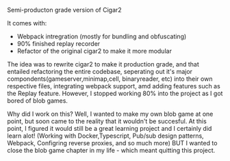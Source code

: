 Semi-producton grade version of Cigar2 

It comes with:

* Webpack intregration (mostly for bundling and obfuscating) 
* 90% finished replay recorder
* Refactor of the original cigar2 to make it more modular

The idea was to rewrite cigar2 to make it production grade, and that entailed refactoring the entire codebase, seperating out it's  major compondents(gameserver,minimap,cell, binaryreader, etc) into their own respective files, integrating webpack support, amd adding features such as the Replay feature. However, I stopped working 80% into the project as I got bored of blob games. 

Why did I work on this? 
Well, I wanted to make my own blob game at one point, but soon came to the reality that it wouldn't be succesful. At this point, I figured it would still be a great learning project and I certainly did learn alot! (Working with Docker,Typescript, Pub/sub design patterns, Webpack, Configring reverse proxies, and so much more) BUT I wanted to close the blob game chapter in my life - which meant quitting this project. 
